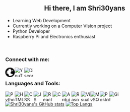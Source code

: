 <h2 align="center">Hi there, I am Shri30yans</h1>

- Learning Web Development
- Currently working on a Computer Vision project
- Python Developer 
- Raspberry Pi and Electronics enthusiast

<br>

### Connect with me:

[<img align="left" alt="shri30yans.github.io"  width="30px" height="30px" src="https://raw.githubusercontent.com/iconic/open-iconic/master/svg/globe.svg" />][website]
[<img align="left" alt="YouTube"  width="30px" height="30px" src="https://cdn.worldvectorlogo.com/logos/youtube-3.svg" />][youtube]
[<img align="left" alt="Discord Server"  width="30px" height="30px" src="https://cdn.worldvectorlogo.com/logos/discord.svg" />][discord]

<br>

### Languages and Tools:
[<img align="left" alt="Python" width="30px" height="30px" src="https://cdn.worldvectorlogo.com/logos/python-5.svg" />](https://www.python.org/)
[<img align="left" alt="HTML" width="30px" height="30px" src="https://cdn.worldvectorlogo.com/logos/html-1.svg" />]()
[<img align="left" alt="CSS" width="30px" height="30px" src="https://cdn.worldvectorlogo.com/logos/css-3.svg" />]()
[<img align="left" alt="JS" width="30px" height="30px" src="https://cdn.worldvectorlogo.com/logos/javascript-1.svg" />]()
[<img align="left" alt="React.JS" width="30px" height="30px" src="https://cdn.worldvectorlogo.com/logos/react-2.svg" />](https://react.dev/)
[<img align="left" alt="C" width="30px" height="30px" src="https://cdn.worldvectorlogo.com/logos/c-1.svg" />]()
[<img align="left" alt="Arduino" width="30px" height="30px" src="https://cdn.worldvectorlogo.com/logos/arduino-1.svg"/>](https://www.arduino.cc/)
[<img align="left" alt="Raspberry Pi" width="30px" height="30px" src="https://cdn.worldvectorlogo.com/logos/raspberry-pi.svg" />](https://www.raspberrypi.org/)
[<img align="left" alt="Visual Studio Code" width="30px" height="30px" src="https://cdn.worldvectorlogo.com/logos/visual-studio-code-1.svg"/>](https://code.visualstudio.com/)
[<img align="left" alt="MySQl" width="30px" height="30px" src="https://cdn.worldvectorlogo.com/logos/mysql-6.svg" />](https://www.mysql.com/)
[<img align="left" alt="PostgreSQL" width="30px" height="30px" src="https://cdn.worldvectorlogo.com/logos/postgresql.svg" width="500" height="500"/>](https://www.postgresql.org/)
[<img align="left" alt="Git" width="30px" height="30px" src="https://www.vectorlogo.zone/logos/git-scm/git-scm-icon.svg" width="500" height="500"/>](https://git-scm.com/) 
<br>   

[![Shri30yans's GitHub stats](https://github-readme-stats.vercel.app/api?username=shri30yans&show_icons=true&theme=merko&hide_border=true)](https://github.com/shri30yans/shri30yans)
[![Top Langs](https://github-readme-stats.vercel.app/api/top-langs/?username=shri30yans&layout=compact&theme=merko&hide_border=true)](https://github.com/shri30yans/shri30yan)

[website]: https://shri30yans.github.io/
[youtube]: https://www.youtube.com/c/shri30yanselectronics
[discord]: https://discord.gg/3ugSfQMAxu


